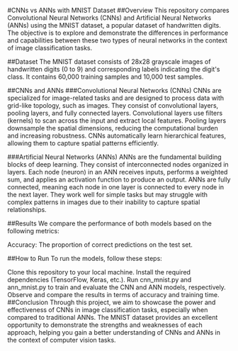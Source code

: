 #CNNs vs ANNs with MNIST Dataset
##Overview
This repository compares Convolutional Neural Networks (CNNs) and Artificial Neural Networks (ANNs) using the MNIST dataset, a popular dataset of handwritten digits. The objective is to explore and demonstrate the differences in performance and capabilities between these two types of neural networks in the context of image classification tasks.

##Dataset
The MNIST dataset consists of 28x28 grayscale images of handwritten digits (0 to 9) and corresponding labels indicating the digit's class. It contains 60,000 training samples and 10,000 test samples.

##CNNs and ANNs
###Convolutional Neural Networks (CNNs)
CNNs are specialized for image-related tasks and are designed to process data with grid-like topology, such as images.
They consist of convolutional layers, pooling layers, and fully connected layers.
Convolutional layers use filters (kernels) to scan across the input and extract local features.
Pooling layers downsample the spatial dimensions, reducing the computational burden and increasing robustness.
CNNs automatically learn hierarchical features, allowing them to capture spatial patterns efficiently.

###Artificial Neural Networks (ANNs)
ANNs are the fundamental building blocks of deep learning. They consist of interconnected nodes organized in layers.
Each node (neuron) in an ANN receives inputs, performs a weighted sum, and applies an activation function to produce an output.
ANNs are fully connected, meaning each node in one layer is connected to every node in the next layer.
They work well for simple tasks but may struggle with complex patterns in images due to their inability to capture spatial relationships.

##Results
We compare the performance of both models based on the following metrics:

Accuracy: The proportion of correct predictions on the test set.

##How to Run
To run the models, follow these steps:

Clone this repository to your local machine.
Install the required dependencies (TensorFlow, Keras, etc.).
Run cnn_mnist.py and ann_mnist.py to train and evaluate the CNN and ANN models, respectively.
Observe and compare the results in terms of accuracy and training time.
##Conclusion
Through this project, we aim to showcase the power and effectiveness of CNNs in image classification tasks, especially when compared to traditional ANNs. The MNIST dataset provides an excellent opportunity to demonstrate the strengths and weaknesses of each approach, helping you gain a better understanding of CNNs and ANNs in the context of computer vision tasks.
